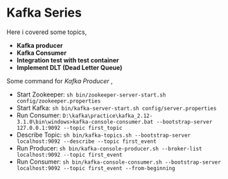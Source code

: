 # Kafka Series

Here i covered some topics,

- **Kafka producer**
- **Kafka Consumer**
- **Integration test with test container**
- **Implement DLT (Dead Letter Queue)**

Some command for *Kafka Producer* ,

- Start Zookeeper:
  `sh bin/zookeeper-server-start.sh config/zookeeper.properties`
- Start Kafka:
  `sh bin/kafka-server-start.sh config/server.properties`
- Run Consumer: `D:\kafka\practice\kafka_2.12-3.1.0\bin\windows>kafka-console-consumer.bat --bootstrap-server 127.0.0.1:9092 --topic first_topic`
- Describe Topic: `sh bin/kafka-topics.sh --bootstrap-server localhost:9092 --describe --topic first_event`
- Run Producer: `sh bin/kafka-console-producer.sh --broker-list localhost:9092 --topic first_event`
- Run Consumer:
  `sh bin/kafka-console-consumer.sh --bootstrap-server localhost:9092 --topic first_event --from-beginning`
